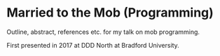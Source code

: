 # Married to the Mob (Programming)

Outline, abstract, references etc. for my talk on mob programming.

First presented in 2017 at DDD North at Bradford University.
